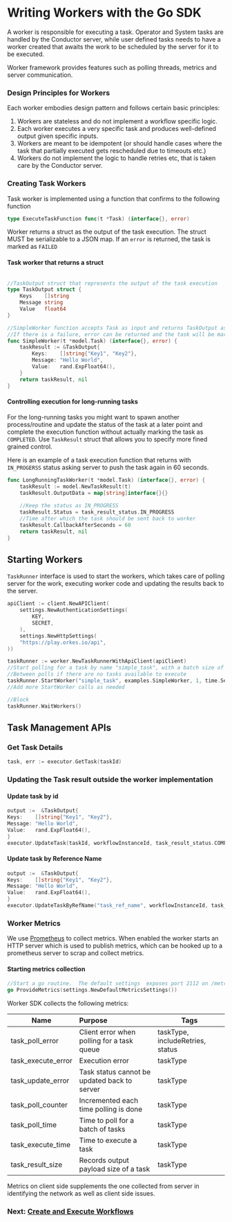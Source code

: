# Writing Workers with the Go SDK

A worker is responsible for executing a task. 
Operator and System tasks are handled by the Conductor server, while user defined tasks needs to have a worker created that awaits the work to be scheduled by the server for it to be executed.

Worker framework provides features such as polling threads, metrics and server communication.

### Design Principles for Workers
Each worker embodies design pattern and follows certain basic principles:

1. Workers are stateless and do not implement a workflow specific logic. 
2. Each worker executes a very specific task and produces well-defined output given specific inputs. 
3. Workers are meant to be idempotent (or should handle cases where the task that partially executed gets rescheduled due to timeouts etc.)
4. Workers do not implement the logic to handle retries etc, that is taken care by the Conductor server.

### Creating Task Workers
Task worker is implemented using a function that confirms to the following function
```go
type ExecuteTaskFunction func(t *Task) (interface{}, error)
```

Worker returns a struct as the output of the task execution.  The struct MUST be serializable to a JSON map.
If an `error` is returned, the task is marked as `FAILED`

#### Task worker that returns a struct

```go

//TaskOutput struct that represents the output of the task execution
type TaskOutput struct {
    Keys    []string
    Message string
    Value   float64
}

//SimpleWorker function accepts Task as input and returns TaskOutput as result
//If there is a failure, error can be returned and the task will be marked as FAILED
func SimpleWorker(t *model.Task) (interface{}, error) {
    taskResult := &TaskOutput{
        Keys:    []string{"Key1", "Key2"},
        Message: "Hello World",
        Value:   rand.ExpFloat64(),
    }
    return taskResult, nil
}
```

#### Controlling execution for long-running tasks
For the long-running tasks you might want to spawn another process/routine and update the status of the task at a later point and complete the
execution function without actually marking the task as `COMPLETED`.  Use `TaskResult` struct that allows you to specify more fined grained control.

Here is an example of a task execution function that returns with `IN_PROGERSS` status asking server to push the task again in 60 seconds.
```go
func LongRunningTaskWorker(t *model.Task) (interface{}, error) {
	taskResult := model.NewTaskResult(t)
	taskResult.OutputData = map[string]interface{}{}
    
	//Keep the status as IN_PROGRESS
	taskResult.Status = task_result_status.IN_PROGRESS
	//Time after which the task should be sent back to worker
	taskResult.CallbackAfterSeconds = 60
	return taskResult, nil
}
```

## Starting Workers
`TaskRunner` interface is used to start the workers, which takes care of polling server for the work, executing worker code and updating the results back to the server.

```go
apiClient := client.NewAPIClient(
    settings.NewAuthenticationSettings(
        KEY,
        SECRET,
    ),
    settings.NewHttpSettings(
    "https://play.orkes.io/api",
))

taskRunner := worker.NewTaskRunnerWithApiClient(apiClient)
//Start polling for a task by name "simple_task", with a batch size of 1 and 1 second interval
//Between polls if there are no tasks available to execute
taskRunner.StartWorker("simple_task", examples.SimpleWorker, 1, time.Second*1)
//Add more StartWorker calls as needed

//Block
taskRunner.WaitWorkers()
```

## Task Management APIs

### Get Task Details
```go
task, err := executor.GetTask(taskId)
```

### Updating the Task result outside the worker implementation
#### Update task by id
```go
output :=  &TaskOutput{
Keys:    []string{"Key1", "Key2"},
Message: "Hello World",
Value:   rand.ExpFloat64(),
}
executor.UpdateTask(taskId, workflowInstanceId, task_result_status.COMPLETED, ouptut)
```

#### Update task by Reference Name
```go
output :=  &TaskOutput{
Keys:    []string{"Key1", "Key2"},
Message: "Hello World",
Value:   rand.ExpFloat64(),
}
executor.UpdateTaskByRefName("task_ref_name", workflowInstanceId, task_result_status.COMPLETED, ouptut)
```

### Worker Metrics
We use [Prometheus](https://prometheus.io/) to collect metrics.
When enabled the worker starts an HTTP server which is used to publish metrics, which can be hooked up to a prometheus server to scrap and collect metrics.

#### Starting metrics collection
```go
//Start a go routine.  The default settings  exposes port 2112 on /metrics endpoint
go ProvideMetrics(settings.NewDefaultMetricsSettings())
```

Worker SDK collects the following metrics:


| Name        | Purpose           | Tags  |
| ------------- |:-------------| -----|
| task_poll_error | Client error when polling for a task queue | taskType, includeRetries, status |
| task_execute_error | Execution error | taskType|
| task_update_error | Task status cannot be updated back to server  | taskType |
| task_poll_counter | Incremented each time polling is done  | taskType |
| task_poll_time | Time to poll for a batch of tasks | taskType |
| task_execute_time | Time to execute a task  | taskType |
| task_result_size | Records output payload size of a task | taskType |

Metrics on client side supplements the one collected from server in identifying the network as well as client side issues.

### Next: [Create and Execute Workflows](workflow_sdk.md)
